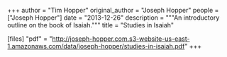 +++
author = "Tim Hopper"
original_author = "Joseph Hopper"
people = ["Joseph Hopper"]
date = "2013-12-26"
description = """An introductory outline on the book of Isaiah."""
title = "Studies in Isaiah"

[files]
"pdf" = "http://joseph-hopper.com.s3-website-us-east-1.amazonaws.com/data/joseph-hopper/studies-in-isaiah.pdf"
+++